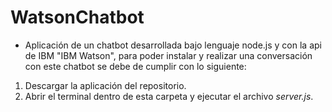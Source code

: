 # WatsonChatbot
- Aplicación de un chatbot desarrollada bajo lenguaje node.js y con la api de IBM "IBM Watson", para poder instalar y realizar una conversación con este chatbot se debe de cumplir con lo siguiente:
1. Descargar la aplicación del repositorio.
2. Abrir el terminal dentro de esta carpeta y ejecutar el archivo *server.js*.
